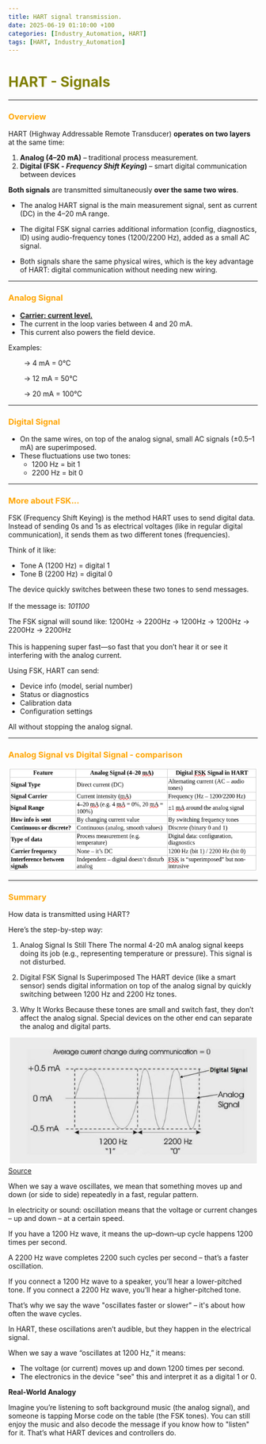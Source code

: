 ```yaml
---
title: HART signal transmission.
date: 2025-06-19 01:10:00 +100
categories: [Industry_Automation, HART]
tags: [HART, Industry_Automation]
---
```


# <span style="color:olive">HART - Signals</span> 
---

### <span style="color:orange">Overview</span> 

HART (Highway Addressable Remote Transducer) <b>operates on two layers</b> at the same time:
<ol>
    <li><b>Analog (4–20 mA)</b> – traditional process measurement.</li>
    <li><b>Digital (FSK - <em>Frequency Shift Keying</em>)</b> – smart digital communication between devices</li>
</ol>

<b>Both signals</b> are transmitted simultaneously <b>over the same two wires</b>.

* The analog HART signal is the main measurement signal, sent as current (DC) in the 4–20 mA range.

* The digital FSK signal carries additional information (config, diagnostics, ID) using audio-frequency tones (1200/2200 Hz), added as a small AC signal.

* Both signals share the same physical wires, which is the key advantage of HART: digital communication without needing new wiring.

---
### <span style="color:orange"> Analog Signal</span> 
<ul>
<li><b><u>Carrier: current level.</u></b></li>
<li>The current in the loop varies between 4 and 20 mA.</li>
<li>This current also powers the field device.</li>
</ul>

Examples:

&nbsp;&nbsp;&nbsp;&nbsp;&nbsp;&nbsp;&nbsp;&nbsp;→ 4 mA = 0°C

&nbsp;&nbsp;&nbsp;&nbsp;&nbsp;&nbsp;&nbsp;&nbsp;→ 12 mA = 50°C

&nbsp;&nbsp;&nbsp;&nbsp;&nbsp;&nbsp;&nbsp;&nbsp;→ 20 mA = 100°C


---
### <span style="color:orange"> Digital Signal</span> 
<ul>
<li>On the same wires, on top of the analog signal, small AC signals (±0.5–1 mA) are superimposed.</li>
<li>These fluctuations use two tones:

- 1200 Hz = bit 1
- 2200 Hz = bit 0
</li>
</ul>

----
### <span style="color:orange"> More about FSK...</span> 

FSK (Frequency Shift Keying) is the method HART uses to send digital data. Instead of sending 0s and 1s as electrical voltages (like in regular digital communication), it sends them as two different tones (frequencies).

Think of it like:
<ul>
    <li> Tone A (1200 Hz) = digital 1 </li>
    <li> Tone B (2200 Hz) = digital 0 </li>
</ul>
The device quickly switches between these two tones to send messages.
</br>
</br>
If the message is: <em>101100</em>

The FSK signal will sound like:
1200Hz → 2200Hz → 1200Hz → 1200Hz → 2200Hz → 2200Hz
</br>
</br>This is happening super fast—so fast that you don’t hear it or see it interfering with the analog current.


Using FSK, HART can send:
<ul>
    <li>Device info (model, serial number)</li>
    <li>Status or diagnostics</li>
    <li>Calibration data</li>
    <li>Configuration settings</li>
</ul>
All without stopping the analog signal.


---
### <span style="color:orange"> Analog Signal vs Digital Signal - comparison</span> 

![localImage](/assets/images/industry_automation/hart_analogsig_digitalsig_comparison.png)

---
### <span style="color:orange"> Summary</span> 
How data is transmitted using HART?

Here’s the step-by-step way:

1. Analog Signal Is Still There
The normal 4-20 mA analog signal keeps doing its job (e.g., representing temperature or pressure). This signal is not disturbed.

2. Digital FSK Signal Is Superimposed
The HART device (like a smart sensor) sends digital information on top of the analog signal by quickly switching between 1200 Hz and 2200 Hz tones.

3. Why It Works
Because these tones are small and switch fast, they don’t affect the analog signal. Special devices on the other end can separate the analog and digital parts.

![localImage](/assets/images/industry_automation/hart_fsk.png)
 [Source](https://www.instrumentationtoolbox.com/2014/06/basics-of-hart-communication-protocol.html)

When we say a wave oscillates, we mean that something moves up and down (or side to side) repeatedly in a fast, regular pattern.

In electricity or sound: oscillation means that the voltage or current changes – up and down – at a certain speed.

If you have a 1200 Hz wave, it means the up–down–up cycle happens 1200 times per second.

A 2200 Hz wave completes 2200 such cycles per second – that’s a faster oscillation.

If you connect a 1200 Hz wave to a speaker, you’ll hear a lower-pitched tone.
If you connect a 2200 Hz wave, you’ll hear a higher-pitched tone.

That’s why we say the wave "oscillates faster or slower" – it's about how often the wave cycles.

In HART, these oscillations aren’t audible, but they happen in the electrical signal.

When we say a wave “oscillates at 1200 Hz,” it means:
<ul>
<li>The voltage (or current) moves up and down 1200 times per second.</li>
<li>The electronics in the device "see" this and interpret it as a digital 1 or 0.</li>
</ul>


<b>Real-World Analogy</b>

Imagine you’re listening to soft background music (the analog signal), and someone is tapping Morse code on the table (the FSK tones). You can still enjoy the music and also decode the message if you know how to "listen" for it. That’s what HART devices and controllers do.